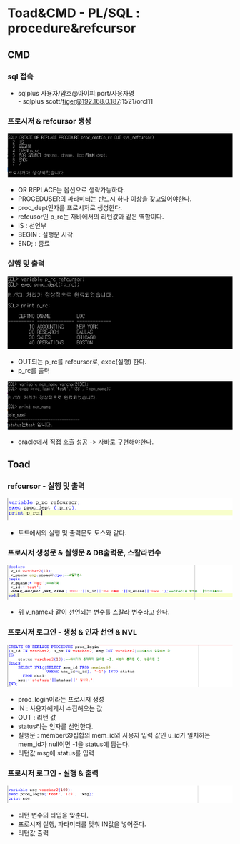 # Toad\&CMD - PL/SQL : procedure\&refcursor

## CMD

### sql 접속

* sqlplus 사용자/암호@아이피:port/사용자명\
  \- sqlplus scott/tiger@192.168.0.187:1521/orcl11

### 프로시저 & refcursor 생성

![](<../../../.gitbook/assets/1 (8).png>)

* OR REPLACE는 옵션으로 생략가능하다.
* PROCEDUSER의 파라미터는 반드시 하나 이상을 갖고있어야한다.
* proc_dept인자를 프로시저로 생성한다.
* refcusor인 p_rc는 자바에서의 리턴값과 같은 역할이다.
* IS : 선언부
* BEGIN : 실행문 시작
* END; : 종료

### 실행 및 출력

![](<../../../.gitbook/assets/2 (7).png>)

* OUT되는 p_rc를 refcursor로, exec(실행) 한다.
* p_rc를 출력

![](../../../.gitbook/assets/1111.png)

* oracle에서 직접 호출 성공 -> 자바로 구현해야한다.

## Toad

### refcursor - 실행 및 출력

![](<../../../.gitbook/assets/3 (7).png>)

* 토드에서의 실행 및 출력문도 도스와 같다.

### 프로시저 생성문 & 실행문 & DB출력문, 스칼라변수

![](<../../../.gitbook/assets/4 (8).png>)

* 위 v_name과 같이 선언되는 변수를 스칼라 변수라고 한다.

### 프로시저 로그인 - 생성 & 인자 선언 & NVL 

![](<../../../.gitbook/assets/6 (3).png>)

* proc_login이라는 프로시저 생성
* IN : 사용자에게서 수집해오는 값
* OUT : 리턴 값
* status라는 인자를 선언한다.
* 실행문 : member69집합의 mem_id와 사용자 입력 값인 u_id가 일치하는 mem_id가 null이면 -1을 status에 담는다.
* 리턴값 msg에 status를 입력

### 프로시저 로그인 - 실행 & 출력

![](<../../../.gitbook/assets/8 (1).png>)

* 리턴 변수의 타입을 맞춘다.
* 프로시저 실행, 파라미터를 맞춰 IN값을 넣어준다.
* 리턴값 출력
